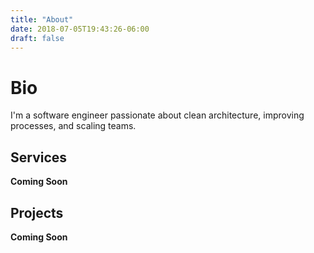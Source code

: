 ```yaml
---
title: "About"
date: 2018-07-05T19:43:26-06:00
draft: false
---
```


# Bio
I'm a software engineer passionate about clean architecture, improving processes, and scaling teams.

## Services
__Coming Soon__

## Projects
__Coming Soon__
